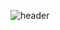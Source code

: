 ![header](https://capsule-render.vercel.app/api?type=rect&color=0:0f0c29,50:302b63,100:0f0c29&height=80&section=header&text=Hi%20Everyone!&fontSize=50&animation=fadeIn&fontColor=f5f5f5)
